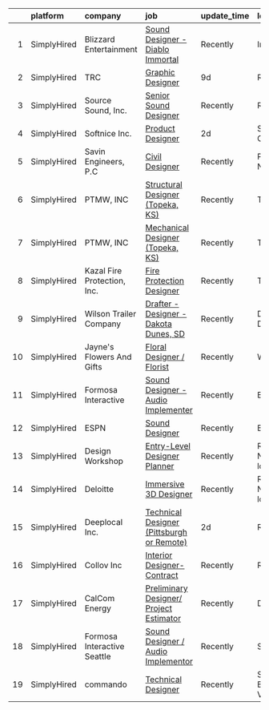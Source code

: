 

|    | platform    | company                     | job                                                                                                                                                            | update_time   | location                  |
|---:|:------------|:----------------------------|:---------------------------------------------------------------------------------------------------------------------------------------------------------------|:--------------|:--------------------------|
|  1 | SimplyHired | Blizzard Entertainment      | [Sound Designer - Diablo Immortal](https://www.simplyhired.com/job/be44SuZxxfwebqNPsGkhf71yHynOZ_Q7VRJIkl51HzMzpl7Qx8Iqxg?q=technical+sound+designer)          | Recently      | Irvine, CA                |
|  2 | SimplyHired | TRC                         | [Graphic Designer](https://www.simplyhired.com/job/0fdPmmtlFABJuAB_o6rx8lfsOS1VAl4hGlcNRUCMWhKRKsB0Jqzzwg?q=technical+sound+designer)                          | 9d            | Raleigh, NC               |
|  3 | SimplyHired | Source Sound, Inc.          | [Senior Sound Designer](https://www.simplyhired.com/job/mw3datBFZnSnzm3SFniNFlYC60OHbjYX1kgvM61bk-lO-0QBaaabnQ?q=technical+sound+designer)                     | Recently      | Remote                    |
|  4 | SimplyHired | Softnice Inc.               | [Product Designer](https://www.simplyhired.com/job/Sd2QaKPeKfxw4eq3HVRDxlA2L7hrboYbl695vM87DC5bqizLadYKxw?q=technical+sound+designer)                          | 2d            | Sunnyvale, CA             |
|  5 | SimplyHired | Savin Engineers, P.C        | [Civil Designer](https://www.simplyhired.com/job/_3tn7slKbI3v4wStOHe_3UHdDINFlJYKYFF5YDTfIAmt8QGW7OMcaQ?q=technical+sound+designer)                            | Recently      | Pleasantville, NY         |
|  6 | SimplyHired | PTMW, INC                   | [Structural Designer (Topeka, KS)](https://www.simplyhired.com/job/MrdjExK9ykZPpacRp83kQUCzM_hydRxvuwohmfBTZA14qZ5FtyDnEg?q=technical+sound+designer)          | Recently      | Topeka, KS                |
|  7 | SimplyHired | PTMW, INC                   | [Mechanical Designer (Topeka, KS)](https://www.simplyhired.com/job/Sg4V3Qd1pqmgh4dZJKSi8h3lk5tPUoKy4xRI-mtfFOK9zbhG7lwStg?q=technical+sound+designer)          | Recently      | Topeka, KS                |
|  8 | SimplyHired | Kazal Fire Protection, Inc. | [Fire Protection Designer](https://www.simplyhired.com/job/Q1dex7tsETJdCpyGTi2pJ3hAmarCmHZ8pckYRk6idfy2Qmg3shUp5g?q=technical+sound+designer)                  | Recently      | Tucson, AZ                |
|  9 | SimplyHired | Wilson Trailer Company      | [Drafter - Designer - Dakota Dunes, SD](https://www.simplyhired.com/job/HB_-1N4xC3bKeC4ilyijGRphhSFOqz7SQDTFRn-DRHyuQoL8v1iZEw?q=technical+sound+designer)     | Recently      | Dakota Dunes, SD          |
| 10 | SimplyHired | Jayne's Flowers And Gifts   | [Floral Designer / Florist](https://www.simplyhired.com/job/4Ce39xR1AxA_eedvKsT6HA6WQxjZhXtZtuNH82qKQmilmjuRSkMHcg?q=technical+sound+designer)                 | Recently      | Waverly, NY               |
| 11 | SimplyHired | Formosa Interactive         | [Sound Designer - Audio Implementer](https://www.simplyhired.com/job/E63_BRjyLumhk01Bv7mOuaoR0vafXGhLD-NTsS2e6CEpoHi4FvqYnw?q=technical+sound+designer)        | Recently      | Burbank, CA               |
| 12 | SimplyHired | ESPN                        | [Sound Designer](https://www.simplyhired.com/job/-pQTL77CSRSoogkAPIImoniIHQxPXM21wAqOE09JhGOiN3sPS6ZjRg?q=technical+sound+designer)                            | Recently      | Bristol, CT               |
| 13 | SimplyHired | Design Workshop             | [Entry-Level Designer Planner](https://www.simplyhired.com/job/RyDWGV7ZxjcR0Q8_gDaXVOBx55Hnl4NQfdTqaZcAK3e6NsNu6IMIjg?q=technical+sound+designer)              | Recently      | Raleigh, NC +2 locations  |
| 14 | SimplyHired | Deloitte                    | [Immersive 3D Designer](https://www.simplyhired.com/job/lD7llkFpo0NcOGWmPU3QbWc8NzjZ1CWQEY-J42SJ_0tQV8pESz_1-Q?q=technical+sound+designer)                     | Recently      | Raleigh, NC +34 locations |
| 15 | SimplyHired | Deeplocal Inc.              | [Technical Designer (Pittsburgh or Remote)](https://www.simplyhired.com/job/IURHlFknBRF0bj9IvDLyQwYHZPT5JLcJT5y06T2dxRhWj1roHtcs2Q?q=technical+sound+designer) | 2d            | Remote                    |
| 16 | SimplyHired | Collov Inc                  | [Interior Designer-Contract](https://www.simplyhired.com/job/BWulXfwm_DajYkRoVR_cHEZ0YAw0ZzUYn4k1ZR9ZbVk7SbJZhkaf0Q?q=technical+sound+designer)                | Recently      | Remote                    |
| 17 | SimplyHired | CalCom Energy               | [Preliminary Designer/ Project Estimator](https://www.simplyhired.com/job/aJowns8Ln9qdvYZWYqyCjfwxCgdFh8KrWAHqEErQDxbHDjidM3cxOw?q=technical+sound+designer)   | Recently      | Durango, CO               |
| 18 | SimplyHired | Formosa Interactive Seattle | [Sound Designer / Audio Implementor](https://www.simplyhired.com/job/vlF4rzpIgemNyADbSUoWC36FtYYh2ouWspqfTFtuxzveh07-6RCwmg?q=technical+sound+designer)        | Recently      | Seattle, WA               |
| 19 | SimplyHired | commando                    | [Technical Designer](https://www.simplyhired.com/job/51kjM_X2Joa2UeqZYZubaOo3Z4hdTvxhA_jcIgjlcQs1zII5KGddug?q=technical+sound+designer)                        | Recently      | South Burlington, VT      |